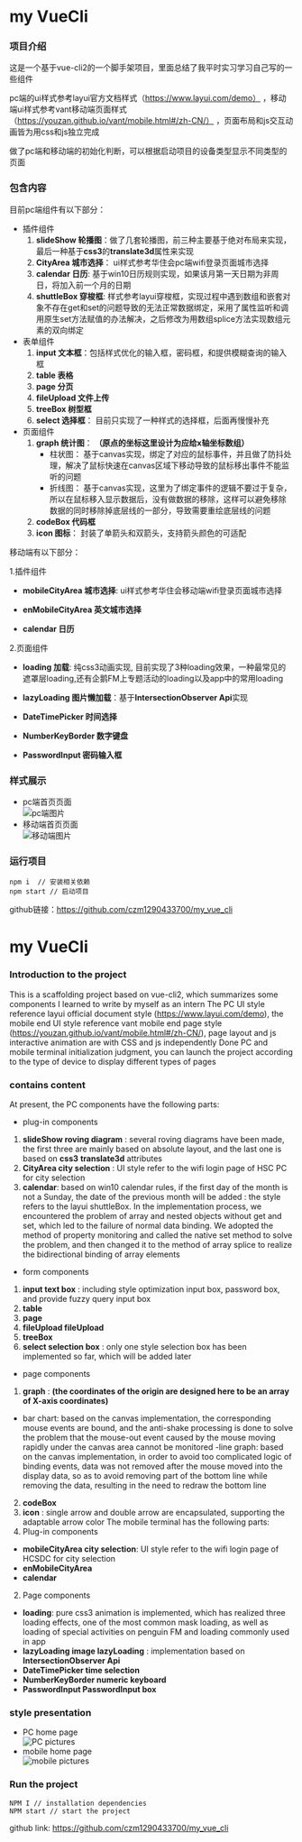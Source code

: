 # my VueCli

### 项目介绍

这是一个基于vue-cli2的一个脚手架项目，里面总结了我平时实习学习自己写的一些组件<br>

pc端的ui样式参考layui官方文档样式（https://www.layui.com/demo） ，移动端ui样式参考vant移动端页面样式（https://youzan.github.io/vant/mobile.html#/zh-CN/） ，页面布局和js交互动画皆为用css和js独立完成

做了pc端和移动端的初始化判断，可以根据启动项目的设备类型显示不同类型的页面

### 包含内容

目前pc端组件有以下部分：

- 插件组件
    1.  **slideShow 轮播图**：做了几套轮播图，前三种主要基于绝对布局来实现，最后一种基于**css3**的**translate3d**属性来实现
    2.  **CityArea 城市选择**： ui样式参考华住会pc端wifi登录页面城市选择
    3.  **calendar 日历**: 基于win10日历规则实现，如果该月第一天日期为非周日，将加入前一个月的日期
    4.  **shuttleBox 穿梭框**:  样式参考layui穿梭框，实现过程中遇到数组和嵌套对象不存在get和set的问题导致的无法正常数据绑定，采用了属性监听和调用原生set方法赋值的办法解决，之后修改为用数组splice方法实现数组元素的双向绑定
- 表单组件
    1.  **input 文本框**：包括样式优化的输入框，密码框，和提供模糊查询的输入框
    2.  **table 表格**
    3.  **page 分页**
    4.  **fileUpload 文件上传**
    5.  **treeBox 树型框**
    6.  **select 选择框**： 目前只实现了一种样式的选择框，后面再慢慢补充
- 页面组件
    1.  **graph 统计图**： **（原点的坐标这里设计为应给x轴坐标数组）**
        - 柱状图： 基于canvas实现，绑定了对应的鼠标事件，并且做了防抖处理，解决了鼠标快速在canvas区域下移动导致的鼠标移出事件不能监听的问题
        - 折线图： 基于canvas实现，这里为了绑定事件的逻辑不要过于复杂，所以在鼠标移入显示数据后，没有做数据的移除，这样可以避免移除数据的同时移除掉底层线的一部分，导致需要重绘底层线的问题
    2.  **codeBox 代码框**
    3.  **icon 图标**： 封装了单箭头和双箭头，支持箭头颜色的可适配

移动端有以下部分：

1.插件组件

- **mobileCityArea 城市选择**: ui样式参考华住会移动端wifi登录页面城市选择

- **enMobileCityArea 英文城市选择**

- **calendar 日历**

2.页面组件

- **loading 加载**: 纯css3动画实现, 目前实现了3种loading效果，一种最常见的遮罩层loading,还有企鹅FM上专题活动的loading以及app中的常用loading

- **lazyLoading 图片懒加载**：基于**IntersectionObserver Api**实现

- **DateTimePicker 时间选择**

- **NumberKeyBorder 数字键盘**

- **PasswordInput 密码输入框**

### 样式展示

- pc端首页页面<br>
![pc端图片](https://github.com/czm1290433700/my_vue_cli/blob/master/imgs/pc.png)
- 移动端首页页面<br>
![移动端图片](https://github.com/czm1290433700/my_vue_cli/blob/master/imgs/mobile.png)

### 运行项目

``` 
npm i  // 安装相关依赖
npm start // 启动项目
```

github链接：https://github.com/czm1290433700/my_vue_cli

# my VueCli
### Introduction to the project
This is a scaffolding project based on vue-cli2, which summarizes some components I learned to write by myself as an intern
The PC UI style reference layui official document style (https://www.layui.com/demo), the mobile end UI style reference vant mobile end page style (https://youzan.github.io/vant/mobile.html#/zh-CN/), page layout and js interactive animation are with CSS and js independently
Done PC and mobile terminal initialization judgment, you can launch the project according to the type of device to display different types of pages
### contains content
At present, the PC components have the following parts:
- plug-in components
1. **slideShow roving diagram** : several roving diagrams have been made, the first three are mainly based on absolute layout, and the last one is based on **css3** **translate3d** attributes
2. **CityArea city selection** : UI style refer to the wifi login page of HSC PC for city selection
3. **calendar**: based on win10 calendar rules, if the first day of the month is not a Sunday, the date of the previous month will be added
: the style refers to the layui shuttleBox. In the implementation process, we encountered the problem of array and nested objects without get and set, which led to the failure of normal data binding. We adopted the method of property monitoring and called the native set method to solve the problem, and then changed it to the method of array splice to realize the bidirectional binding of array elements
- form components
1. **input text box** : including style optimization input box, password box, and provide fuzzy query input box
2. **table**
3. **page**
4. **fileUpload fileUpload**
5. **treeBox**
6. **select selection box** : only one style selection box has been implemented so far, which will be added later
- page components
1. **graph** : **(the coordinates of the origin are designed here to be an array of X-axis coordinates)**
- bar chart: based on the canvas implementation, the corresponding mouse events are bound, and the anti-shake processing is done to solve the problem that the mouse-out event caused by the mouse moving rapidly under the canvas area cannot be monitored
-line graph: based on the canvas implementation, in order to avoid too complicated logic of binding events, data was not removed after the mouse moved into the display data, so as to avoid removing part of the bottom line while removing the data, resulting in the need to redraw the bottom line
2. **codeBox**
3. **icon** : single arrow and double arrow are encapsulated, supporting the adaptable arrow color
The mobile terminal has the following parts:
1. Plug-in components
- **mobileCityArea city selection**: UI style refer to the wifi login page of HCSDC for city selection
- **enMobileCityArea**
- **calendar**
2. Page components
- **loading**: pure css3 animation is implemented, which has realized three loading effects, one of the most common mask loading, as well as loading of special activities on penguin FM and loading commonly used in app
- **lazyLoading image lazyLoading** : implementation based on **IntersectionObserver Api**
- **DateTimePicker time selection**
- **NumberKeyBorder numeric keyboard**
- **PasswordInput PasswordInput box**
### style presentation
- PC home page <br>
![PC pictures](https://github.com/czm1290433700/my_vue_cli/blob/master/imgs/pc.png)
- mobile home page <br>
![mobile pictures](https://github.com/czm1290433700/my_vue_cli/blob/master/imgs/mobile.png)
### Run the project
```
NPM I // installation dependencies
NPM start // start the project
```

github link: https://github.com/czm1290433700/my_vue_cli
